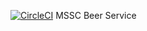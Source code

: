 [![CircleCI](https://circleci.com/gh/narges-sh-maleki/mssc-beer-service.svg?style=svg)](https://circleci.com/gh/narges-sh-maleki/mssc-beer-service)
 MSSC Beer Service